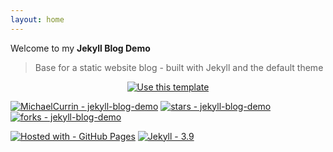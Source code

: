 ```yaml
---
layout: home
---
```


Welcome to my **Jekyll Blog Demo**

> Base for a static website blog - built with Jekyll and the default theme

<div align="center">
    <a href="https://github.com/MichaelCurrin/jekyll-blog-demo/generate">
        <img src="https://img.shields.io/static/v1?label=+&amp;message=Use+this+template&amp;color=2ea44f&amp;style=for-the-badge&amp;logo=github" 
            alt="Use this template" />
    </a>
</div>

[![MichaelCurrin - jekyll-blog-demo](https://img.shields.io/static/v1?label=MichaelCurrin&message=jekyll-blog-demo&color=blue&logo=github)](https://github.com/MichaelCurrin/jekyll-blog-demo)
[![stars - jekyll-blog-demo](https://img.shields.io/github/stars/MichaelCurrin/jekyll-blog-demo?style=social)](https://github.com/MichaelCurrin/jekyll-blog-demo)
[![forks - jekyll-blog-demo](https://img.shields.io/github/forks/MichaelCurrin/jekyll-blog-demo?style=social)](https://github.com/MichaelCurrin/jekyll-blog-demo)

[![Hosted with - GitHub Pages](https://img.shields.io/badge/Hosted_with-GitHub_Pages-blue?logo=github&logoColor=white)](https://pages.github.com/)
[![Jekyll - 3.9](https://img.shields.io/badge/Jekyll-3.9-blue?logo=jekyll&logoColor=white)](https://jekyllrb.com)
